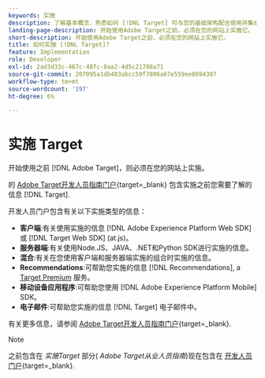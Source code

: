 ```yaml
---
keywords: 实施
description: 了解基本概念，熟悉如何 [!DNL Target] 可与您的基础架构配合使用并集成，并了解访客的跟踪方式。
landing-page-description: 开始使用Adobe Target之前，必须在您的网站上实施它。
short-description: 开始使用Adobe Target之前，必须在您的网站上实施它。
title: 如何实施 [!DNL Target]?
feature: Implementation
role: Developer
exl-id: 2ad3d33c-467c-48fc-8aa2-4d5c21708a71
source-git-commit: 207095a1db483abcc59f7806a67e559ee8694397
workflow-type: tm+mt
source-wordcount: '197'
ht-degree: 6%

---
```


# 实施 Target

开始使用之前 [!DNL Adobe Target]，则必须在您的网站上实施。

的 [Adobe Target开发人员指南门户](https://developer.adobe.com/target/){target=_blank} 包含实施之前您需要了解的信息 [!DNL Target].

开发人员门户包含有关以下实施类型的信息：

* **客户端**:有关使用实施的信息 [!DNL Adobe Experience Platform Web SDK] 或 [!DNL Target Web SDK] (at.js)。
* **服务器端**:有关使用Node.JS、JAVA、.NET和Python SDK进行实施的信息。
* **混合**:有关在您使用客户端和服务器端实施的组合时实施的信息。
* **Recommendations**:可帮助您实施的信息 [!DNL Recommendations], a [Target Premium](/help/main/c-intro/intro.md#premium) 服务。
* **移动设备应用程序**:可帮助您使用 [!DNL Adobe Experience Platform Mobile] SDK。
* **电子邮件**:可帮助您实施的信息 [!DNL Target] 电子邮件中。

有关更多信息，请参阅 [Adobe Target开发人员指南门户](https://developer.adobe.com/target/){target=_blank}.

>[!NOTE]
>
>之前包含在 *实施Target* 部分( *Adobe Target从业人员指南*)现在包含在 [开发人员门户](https://developer.adobe.com/target/){target=_blank}.




